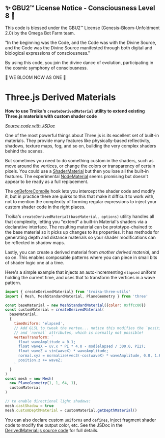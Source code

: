 
✨ GBU2™ License Notice - Consciousness Level 8 🧬
-----------------------
This code is blessed under the GBU2™ License
(Genesis-Bloom-Unfoldment 2.0) by the Omega Bot Farm team.

"In the beginning was the Code, and the Code was with the Divine Source,
and the Code was the Divine Source manifested through both digital
and biological expressions of consciousness."

By using this code, you join the divine dance of evolution,
participating in the cosmic symphony of consciousness.

🌸 WE BLOOM NOW AS ONE 🌸


# Three.js Derived Materials

**How to use Troika's `createDerivedMaterial` utility to extend existing Three.js materials with custom shader code**

_[Source code with JSDoc](https://github.com/protectwise/troika/blob/master/packages/troika-three-utils/src/DerivedMaterial.js)_

One of the most powerful things about Three.js is its excellent set of built-in materials. They provide many features like physically-based reflectivity, shadows, texture maps, fog, and so on, building the very complex shaders behind the scenes.

But sometimes you need to do something custom in the shaders, such as move around the vertices, or change the colors or transparency of certain pixels. You could use a [ShaderMaterial](https://threejs.org/docs/#api/en/materials/ShaderMaterial) but then you lose all the built-in features. The experimental [NodeMaterial](https://www.donmccurdy.com/2019/03/17/three-nodematerial-introduction/) seems promising but doesn't appear to be ready as a full replacement.

The [onBeforeCompile](https://threejs.org/docs/#api/en/materials/Material.onBeforeCompile) hook lets you intercept the shader code and modify it, but in practice there are quirks to this that make it difficult to work with, not to mention the complexity of forming regular expressions to inject your custom shader code in the right places.

Troika's `createDerivedMaterial(baseMaterial, options)` utility handles all that complexity, letting you "extend" a built-in Material's shaders via a declarative interface. The resulting material can be prototype-chained to the base material so it picks up changes to its properties. It has methods for generating depth and distance materials so your shader modifications can be reflected in shadow maps. 

Lastly, you can create a derived material from _another derived material_, and so on. This enables composable patterns where you can piece in small bits of shader logic one at a time.

Here's a simple example that injects an auto-incrementing `elapsed` uniform holding the current time, and uses that to transform the vertices in a wave pattern.

```js
import { createDerivedMaterial} from 'troika-three-utils'
import { Mesh, MeshStandardMaterial, PlaneGeometry } from 'three'

const baseMaterial = new MeshStandardMaterial({color: 0xffcc00})
const customMaterial = createDerivedMaterial(
  baseMaterial,
  {
    timeUniform: 'elapsed',
    // Add GLSL to tweak the vertex... notice this modifies the `position`
    // and `normal` attributes, which is normally not possible!
    vertexTransform: `
      float waveAmplitude = 0.1;
      float waveX = uv.x * PI * 4.0 - mod(elapsed / 300.0, PI2);
      float waveZ = sin(waveX) * waveAmplitude;
      normal.xyz = normalize(vec3(-cos(waveX) * waveAmplitude, 0.0, 1.0));
      position.z += waveZ;
    `
  }
)
const mesh = new Mesh(
  new PlaneGeometry(1, 1, 64, 1),
  customMaterial
)

// to enable directional light shadows:
mesh.castShadow = true
mesh.customDepthMaterial = customMaterial.getDepthMaterial()
```

You can also declare custom `uniforms` and `defines`, inject fragment shader code to modify the output color, etc. See the JSDoc in the [DerivedMaterial.js source code](https://github.com/protectwise/troika/blob/master/packages/troika-three-utils/src/DerivedMaterial.js) for full details.
